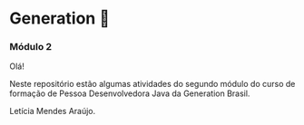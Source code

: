 # Generation 💙

### Módulo 2

<p>Olá! </p>

<p>Neste repositório estão algumas atividades do segundo módulo do curso de formação de Pessoa Desenvolvedora Java da Generation Brasil.</p>

<p>Letícia Mendes Araújo.</p>


